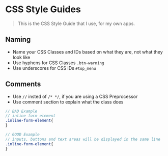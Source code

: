 # CSS Style Guides

> This is the CSS Style Guide that I use, for my own apps.

## Naming

* Name your CSS Classes and IDs based on what they are, not what they look like
* Use hyphens for CSS Classes `.btn-warning`
* Use underscores for CSS IDs `#top_menu`

## Comments

* Use `//` insted of `/* */`, if you are using a CSS Preprocessor
* Use comment section to explain what the class does

```scss
// BAD Example
// inline form element
.inline-form-element{
}

// GOOD Example
// inputs, buttons and text areas will be displayed in the same line
.inline-form-element{
}
```
